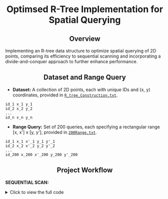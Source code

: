  # __<center>Optimsed R-Tree Implementation for Spatial Querying</center>__


## __<center>Overview</center>__

Implementing an R-tree data structure to optimize spatial querying of 2D points, comparing its efficiency to sequential scanning and incorporating a divide-and-conquer approach to further enhance performance.

## __<center>Dataset and Range Query</center>__
- **Dataset:** A collection of 2D points, each with unique IDs and (x, y) coordinates, provided in [`R_tree_Construction.txt`](https://github.com/VivianNg9/Optimised-R-Tree-Implementation-for-Spatial-Querying/blob/main/R_tree_construction.txt).
``` 
id_1 x_1 y_1
id_2 x_2 y_2
...
id_n x_n y_n
```


- **Range Query:** Set of 200 queries, each specifying a rectangular range [x, x'] x [y, y'], provided in [`200Range.txt`](https://github.com/VivianNg9/Optimised-R-Tree-Implementation-for-Spatial-Querying/blob/main/200Range.txt).
``` 
id_1 x_1 x'_1 y_1 y'_1
id_2 x_2 x'_2 y_2 y'_2
...
id_200 x_200 x'_200 y_200 y'_200
```

## __<center>Project Workflow</center>__

**SEQUENTIAL SCAN:** 

<details>
  <summary>Click to view the full code</summary>

```python
import time

# Load the points from the dataset file
points = [] # Create a blank list to store data points
n=0
with open("R_tree_construction.txt", "r") as file:
    # Iterate over each line in the file
    for data in file.readlines():
        data = data.split()
        # Append a dictionary to 'points' with id, x, and y from the line, converting strings to integers
        points.append( 
            {
                "id": int(data[0]),  
                "x": int(data[1]),   
                "y": int(data[2])    
            }
        )


# Load the range queries
queries = [] # Create a blank list to store query ranges
with open("200Range.txt","r") as range:
    for r in range.readlines():
        r = r.split()  
        # Append a dictionary to 'queries' with x1, x2, y1, and y2 from the line, converting strings to integers
        queries.append({ 
            "x1": int(r[1]),  
            "x2": int(r[2]),  
            "y1": int(r[3]),  
            "y2": int(r[4])   
        })

# List to store the results of each query
results = []
start_time = time.time()  # Record the start time of the query processing

# Iterate through each query in 'queries'
for query in queries:
    count = 0  
    # Iterate through each point in 'points'
    for point in points:
        # Check if the point lies within the bounds of the query box
        if query["x1"] <= point["x"] <= query["x2"] and query["y1"] <= point["y"] <= query["y2"]:
            count += 1  # Increment counter if the point is within the query box
    results.append(count)  # Append the count of points in the query box to 'results'

end_time = time.time()  # Record the end time of the query processing
total_time = end_time - start_time  # Calculate total time taken for processing
average_time_per_query = total_time / len(results)  # Calculate average time per query

# Export the results to an output file
with open('Squential_output.txt', 'w') as f:
    f.write('Total time: ' + str(total_time) + ' seconds' + '\n') 
    f.write('Average time per query: ' + str(average_time_per_query) + ' seconds' + 2*'\n')
    f.write('Points count: ' + "\n")
    for count in results:
        f.write(str(count) + '\n')
</details> ```


## __<center>Analysing the working of R-Tree</center>__




## Key Components of the Project
- **Sequential Scan:** Implemented in [`Sequential_Scan.py`](https://github.com/VivianNg9/Data-Mining/blob/main/R-tree/Sequential_Scan.py), this script processes spatial range queries sequentially and outputs the results.
- **R-Tree Construction and Querying:** Implemented in [`Rtree.py`](https://github.com/VivianNg9/Data-Mining/blob/main/R-tree/Rtree.py) and [`Rtree_DC.py`](https://github.com/VivianNg9/Data-Mining/blob/main/R-tree/Rtree_DC.py), these scripts construct R-trees and process queries utilizing a divide-and-conquer approach for improved efficiency.
- **Classes:** `Node` and `RTree`, essential for building and managing the R-tree structure.

## Output Files:
1. **Sequential Scan Output [`Sequential_output.txt`](https://github.com/VivianNg9/Data-Mining/blob/main/R-tree/Squential_output.txt):**
   - Contains the results of processing range queries using the sequential scan method.
   - Includes the total number of points within each query range.
   - Records the total and average query processing times.

2. **R-Tree Query Output [`Rtree_output.txt`](https://github.com/VivianNg9/Data-Mining/blob/main/R-tree/Rtree_output.txt):**
   - Results of the range queries processed using the R-tree.
   - Similar to the sequential output, it details the number of points per query range.
   - Provides insights into the efficiency of the R-tree method by listing total and average processing times.

3. **Divide-and-Conquer R-Tree Output [`Rtree_DC_output.txt`](https://github.com/VivianNg9/Data-Mining/blob/main/R-tree/Rtree_DC_output.txt):**
   - Output from processing queries using the R-tree with a divide-and-conquer approach.
   - Highlights the performance improvement over the standard R-tree method.
   - Contains the count of points within each range query and the corresponding processing times.

4. **Report [`R tree Report.pdf`](https://github.com/VivianNg9/Data-Mining/blob/main/R-tree/R-tree.pdf):**
   A comprehensive document detailing program functions, execution requirements, and a thorough analysis of R-Tree's construction and searching mechanism.





